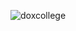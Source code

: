 ![doxcollege](https://github.com/chauhansumitdev/doxcollege/assets/103536827/043133a2-1284-46c0-8fa9-98da574660b9)
